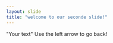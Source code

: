 ```yaml
---
layout: slide
title: "welcome to our seconde slide!"
---
```

"Your text"
Use the left arrow to go back!
